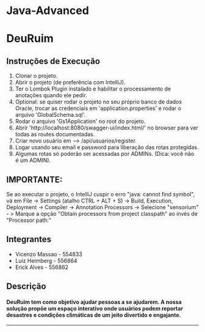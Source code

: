 # Java-Advanced

# DeuRuim

## Instruções de Execução

1. Clonar o projeto.
2. Abrir o projeto (de preferência com IntelliJ).
3. Ter o Lombok Plugin instalado e habilitar o processamento de anotações quando ele pedir.
4. Optional: se quiser rodar o projeto no seu próprio banco de dados Oracle, trocar as credenciais em 'application.properties' e rodar o arquivo 'GlobalSchema.sql'.
5. Rodar o arquivo 'Gs1Application' no root do projeto.
6. Abrir 'http://localhost:8080/swagger-ui/index.html/' no browser para ver todas as routes documentadas.
7. Criar novo usuário em --> /api/usuarios/register.
8. Logar usando seu email e password para liberação das rotas protegidas.
9. Algumas rotas só poderão ser acessadas por ADMINs. (Dica: você não é um ADMIN).

## IMPORTANTE:

Se ao executar o projeto, o IntelliJ cuspir o erro "java: cannot find symbol", vá em File -> Settings (atalho CTRL + ALT + S) -> Build, Execution, Deployment -> Compiler -> Annotation Processors -> Selecione "sensorium" - > Marque a opção "Obtain processors from project classpath" ao invés de "Processor path:"

## Integrantes

- Vicenzo Massao - 554833
- Luiz Heimberg - 556864
- Erick Alves - 556862

## Descrição

#### DeuRuim tem como objetivo ajudar pessoas a se ajudarem. A nossa solução propõe um espaço interativo onde usuários podem reportar desastres e condições climáticas de um jeito divertido e engajante.

---
